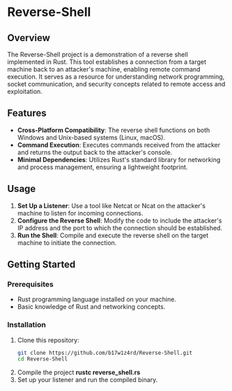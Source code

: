 # Reverse-Shell

## Overview

The Reverse-Shell project is a demonstration of a reverse shell implemented in Rust. This tool establishes a connection from a target machine back to an attacker's machine, enabling remote command execution. It serves as a resource for understanding network programming, socket communication, and security concepts related to remote access and exploitation.

## Features

- **Cross-Platform Compatibility**: The reverse shell functions on both Windows and Unix-based systems (Linux, macOS).
- **Command Execution**: Executes commands received from the attacker and returns the output back to the attacker's console.
- **Minimal Dependencies**: Utilizes Rust's standard library for networking and process management, ensuring a lightweight footprint.

## Usage

1. **Set Up a Listener**: Use a tool like Netcat or Ncat on the attacker's machine to listen for incoming connections.
2. **Configure the Reverse Shell**: Modify the code to include the attacker's IP address and the port to which the connection should be established.
3. **Run the Shell**: Compile and execute the reverse shell on the target machine to initiate the connection.

## Getting Started

### Prerequisites

- Rust programming language installed on your machine.
- Basic knowledge of Rust and networking concepts.

### Installation

1. Clone this repository:
   ```bash
   git clone https://github.com/b17w1z4rd/Reverse-Shell.git
   cd Reverse-Shell
2. Compile the project
   **rustc reverse_shell.rs**
3. Set up your listener and run the compiled binary.
